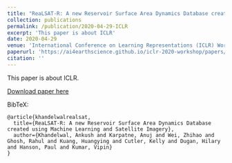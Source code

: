 ```yaml
---
title: "ReaLSAT-R: A new Reservoir Surface Area Dynamics Database created using Machine Learning and Satellite Imagery"
collection: publications
permalink: /publication/2020-04-29-ICLR
excerpt: 'This paper is about ICLR'
date: 2020-04-29
venue: 'International Conference on Learning Representations (ICLR) Workshop on AI for Earth Sciences'
paperurl: 'https://ai4earthscience.github.io/iclr-2020-workshop/papers/ai4earth28.pdf'
citation: ''
---
```

This paper is about ICLR.

[Download paper here](https://ai4earthscience.github.io/iclr-2020-workshop/papers/ai4earth28.pdf)

BibTeX:
```
@article{khandelwalrealsat,
  title={ReaLSAT-R: A new Reservoir Surface Area Dynamics Database created using Machine Learning and Satellite Imagery},
  author={Khandelwal, Ankush and Karpatne, Anuj and Wei, Zhihao and Ghosh, Rahul and Kuang, Huangying and Cutler, Kelly and Dugan, Hilary and Hanson, Paul and Kumar, Vipin}
}
```
